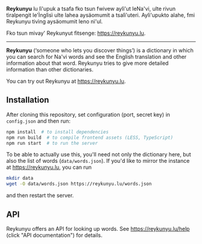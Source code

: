 **Reykunyu** lu lì'upuk a tsafa fko tsun fwivew aylì'ut leNa'vi, ulte rivun tìralpengit le'Ìnglìsì ulte lahea aysäomumit a tsalì'uteri. Aylì'upukto alahe, fmi Reykunyu tivìng aysäomumit leno nì'ul.

Fko tsun mivay' Reykunyut fìtsenge: https://reykunyu.lu.

---

**Reykunyu** (‘someone who lets you discover things’) is a dictionary in which you can search for Na'vi words and see the English translation and other information about that word. Reykunyu tries to give more detailed information than other dictionaries.

You can try out Reykunyu at https://reykunyu.lu.


## Installation

After cloning this repository, set configuration (port, secret key) in `config.json` and then run:
```sh
npm install  # to install dependencies
npm run build  # to compile frontend assets (LESS, TypeScript)
npm run start  # to run the server
```

To be able to actually use this, you'll need not only the dictionary here, but also the list of words (`data/words.json`). If you'd like to mirror the instance at https://reykunyu.lu, you can run
```sh
mkdir data
wget -O data/words.json https://reykunyu.lu/words.json
```
and then restart the server.


## API

Reykunyu offers an API for looking up words. See https://reykunyu.lu/help (click "API documentation") for details.
